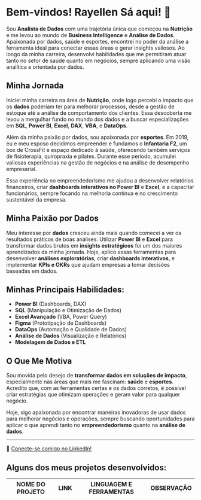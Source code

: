 # Bem-vindos! Rayellen Sá aqui! 👋

Sou **Analista de Dados** com uma trajetória única que começou na **Nutrição** e me levou ao mundo de **Business Intelligence** e **Análise de Dados**.
Apaixonada por dados, saúde e esportes, encontrei no poder da análise a ferramenta ideal para conectar essas áreas e gerar insights valiosos. 
Ao longo da minha carreira, desenvolvi habilidades que me permitiram atuar tanto no setor de saúde quanto em negócios, sempre aplicando uma visão analítica e orientada por dados.

## Minha Jornada
Iniciei minha carreira na área de **Nutrição**, onde logo percebi o impacto que os **dados** poderiam ter para melhorar processos, desde a gestão de estoque até a análise de comportamento
dos clientes. Essa descoberta me levou a mergulhar fundo no mundo dos dados e a buscar especializações em **SQL**, **Power BI**, **Excel**, **DAX**, **VBA**, e **DataOps**.

Além da minha paixão por dados, sou apaixonada por **esportes**. Em 2019, eu e meu esposo decidimos empreender e fundamos o **Infantaria F2**, um box de CrossFit e espaço dedicado à saúde, 
oferecendo também serviços de fisioterapia, quiropraxia e pilates. Durante esse período, acumulei valiosas experiências na gestão de negócios e na análise de desempenho empresarial.

Essa experiência no empreendedorismo me ajudou a desenvolver relatórios financeiros, criar **dashboards interativos no Power BI** e **Excel**, e a capacitar funcionários, 
sempre focando na melhoria contínua e no crescimento sustentável da empresa.

## Minha Paixão por Dados
Meu interesse por **dados** cresceu ainda mais quando comecei a ver os resultados práticos de boas análises. Utilizar **Power BI** e **Excel** para transformar dados brutos em 
**insights estratégicos** foi um dos maiores aprendizados da minha jornada. Hoje, aplico essas ferramentas para desenvolver **análises exploratórias**, criar **dashboards interativos**,
e implementar **KPIs e OKRs** que ajudam empresas a tomar decisões baseadas em dados.

## Minhas Principais Habilidades:
- **Power BI** (Dashboards, DAX)
- **SQL** (Manipulação e Otimização de Dados)
- **Excel Avançado** (VBA, Power Query)
- **Figma** (Prototipação de Dashboards)
- **DataOps** (Automação e Qualidade de Dados)
- **Análise de Dados** (Visualização e Relatórios)
- **Modelagem de Dados e ETL**

## O Que Me Motiva
Sou movida pelo desejo de **transformar dados em soluções de impacto**, especialmente nas áreas que mais me fascinam: **saúde** e **esportes**. Acredito que, com as ferramentas certas e os dados corretos, é possível criar estratégias que otimizam operações e geram valor para qualquer negócio.

Hoje, sigo apaixonada por encontrar maneiras inovadoras de usar dados para melhorar negócios e operações, sempre buscando oportunidades para aplicar o que aprendi tanto no **empreendedorismo** quanto na **análise de dados**.

---

🔗 [Conecte-se comigo no LinkedIn!](https://www.linkedin.com/in/rayellensa/)



## Alguns dos meus projetos desenvolvidos:

| NOME DO PROJETO |   LINK    |   LINGUAGEM E FERRAMENTAS  |                    OBSERVAÇÃO                     |
| --------------- | --------- | ------------ | ------------------------------------------------- |
